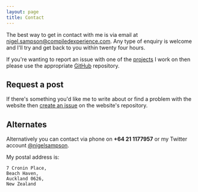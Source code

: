 ```yaml
---
layout: page
title: Contact
---
```


The best way to get in contact with me is via email at [nigel.sampson@compiledexperience.com][email]. Any type of enquiry is welcome and I'll try and get back to you within twenty four hours.

If you're wanting to report an issue with one of the [projects][github] I work on then please use the appropriate [GitHub][github] repository.

## Request a post
If there's something you'd like me to write about or find a problem with the website then [create an issue][issues] on the website's repository.

## Alternates

Alternatively you can contact via phone on **+64 21 1177957** or my Twitter account [@nigelsampson][twitter].

My postal address is:

```
7 Cronin Place,
Beach Haven,
Auckland 0626,
New Zealand
```

[email]: mailto:nigel.sampson@compiledexperience.com
[twitter]: https://twitter.com/nigelsampson
[github]: https://github.com/nigel-sampson
[issues]: https://github.com/nigel-sampson/nigel-sampson.github.io/issues
